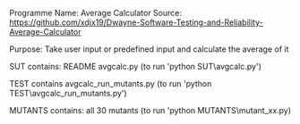 Programme Name: Average Calculator
Source: https://github.com/xdjx19/Dwayne-Software-Testing-and-Reliability-Average-Calculator

Purpose: Take user input or predefined input and calculate the average of it

SUT contains:
README
avgcalc.py (to run 'python SUT\avgcalc.py')

TEST contains
avgcalc_run_mutants.py (to run 'python TEST\avgcalc_run_mutants.py')

MUTANTS contains: 
all 30 mutants (to run 'python MUTANTS\mutant_xx.py)
